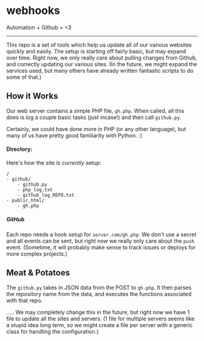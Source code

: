webhooks
========

Automation + Github = &lt;3

---

This repo is a set of tools which help us update all of our various websites 
quickly and easily. The setup is starting off fairly basic, but may expand over
time. Right now, we only really care about pulling changes from Github, and
correctly updating our various sites. (In the future, we might expand the 
services used, but many others have already written fantastic scripts to do 
some of that.)

## How it Works

Our web server contains a simple PHP file, `gh.php`. When called, all this does
is log a couple basic tasks (just incase!) and then call `github.py`.

Certainly, we could have done more in PHP (or any other language), but many of 
us have pretty good familiarity with Python. :)

#### Directory:
Here's how the site is _currently_ setup:

```
/
- github/
    - github.py
    - php_log.txt
    - github_log_REPO.txt
- public_html/
    - gh.php
```
##### GitHub
Each repo needs a hook setup for `server.com/gh.php`. We don't use a secret and
all events can be sent, but right now we really only care about the `push` 
event. (Sometime, it will probably make sense to track issues or deploys for 
more complex projects.)

## Meat & Potatoes

The `github.py` takes in JSON data from the POST to `gh.php`. It then parses the
repository name from the data, and executes the functions associated with that
repo.

..... We may completely change this in the future, but right now we have 1 file
to update all the sites and servers. (1 file for multiple servers seems like 
a stupid idea long term, so we might create a file per server with a generic 
class for handling the configuration.)